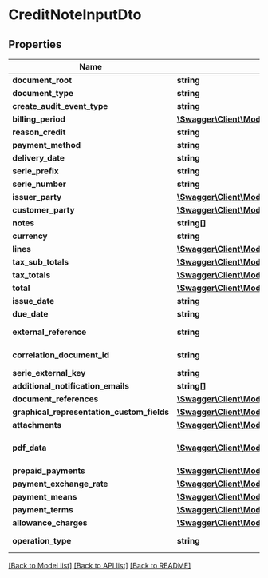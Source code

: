 # CreditNoteInputDto

## Properties
Name | Type | Description | Notes
------------ | ------------- | ------------- | -------------
**document_root** | **string** |  | [optional] 
**document_type** | **string** |  | [optional] 
**create_audit_event_type** | **string** |  | [optional] 
**billing_period** | [**\Swagger\Client\Model\PeriodInputDto**](PeriodInputDto.md) |  | 
**reason_credit** | **string** |  | 
**payment_method** | **string** |  | [optional] 
**delivery_date** | **string** |  | 
**serie_prefix** | **string** |  | [optional] 
**serie_number** | **string** |  | [optional] 
**issuer_party** | [**\Swagger\Client\Model\IssuerPartyInputDto**](IssuerPartyInputDto.md) |  | 
**customer_party** | [**\Swagger\Client\Model\CustomerPartyInputDto**](CustomerPartyInputDto.md) |  | 
**notes** | **string[]** |  | [optional] 
**currency** | **string** |  | 
**lines** | [**\Swagger\Client\Model\LineInputDto[]**](LineInputDto.md) |  | 
**tax_sub_totals** | [**\Swagger\Client\Model\TaxSubTotalInputDto[]**](TaxSubTotalInputDto.md) |  | 
**tax_totals** | [**\Swagger\Client\Model\TaxTotalInputDto[]**](TaxTotalInputDto.md) |  | 
**total** | [**\Swagger\Client\Model\LegalMonetaryTotalInputDto**](LegalMonetaryTotalInputDto.md) |  | 
**issue_date** | **string** |  | 
**due_date** | **string** |  | 
**external_reference** | **string** | MaxLength: 50 | [optional] 
**correlation_document_id** | **string** | MaxLength: 50 | 
**serie_external_key** | **string** |  | 
**additional_notification_emails** | **string[]** |  | [optional] 
**document_references** | [**\Swagger\Client\Model\DocumentReferenceInputDto[]**](DocumentReferenceInputDto.md) |  | [optional] 
**graphical_representation_custom_fields** | [**\Swagger\Client\Model\CustomFieldInputDto[]**](CustomFieldInputDto.md) |  | [optional] 
**attachments** | [**\Swagger\Client\Model\DocumentAttachmentInputDto[]**](DocumentAttachmentInputDto.md) |  | [optional] 
**pdf_data** | [**\Swagger\Client\Model\OutboundDocumentPdfInputDto**](OutboundDocumentPdfInputDto.md) | (Updated DIAN 2 Property) | [optional] 
**prepaid_payments** | [**\Swagger\Client\Model\PrepaidPaymentInputDto[]**](PrepaidPaymentInputDto.md) |  | [optional] 
**payment_exchange_rate** | [**\Swagger\Client\Model\PaymentExchangeRateInputDto**](PaymentExchangeRateInputDto.md) |  | [optional] 
**payment_means** | [**\Swagger\Client\Model\PaymentMeanInputDto[]**](PaymentMeanInputDto.md) |  | [optional] 
**payment_terms** | [**\Swagger\Client\Model\PaymentTermInputDto[]**](PaymentTermInputDto.md) |  | [optional] 
**allowance_charges** | [**\Swagger\Client\Model\AllowanceChargeInputDto[]**](AllowanceChargeInputDto.md) |  | [optional] 
**operation_type** | **string** | (New DIAN 2 Property) | [optional] 

[[Back to Model list]](../README.md#documentation-for-models) [[Back to API list]](../README.md#documentation-for-api-endpoints) [[Back to README]](../README.md)


